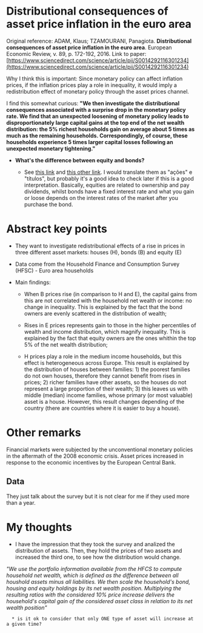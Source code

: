 # Distributional consequences of asset price inflation in the euro area

Original reference: ADAM, Klaus; TZAMOURANI, Panagiota. **Distributional consequences of asset price inflation in the euro area**. European Economic Review, v. 89, p. 172-192, 2016.
Link to paper: [https://www.sciencedirect.com/science/article/pii/S0014292116301234](https://www.sciencedirect.com/science/article/pii/S0014292116301234)

Why I think this is important: Since monetary policy can affect inflation prices, if the inflation prices play a role in inequality, it would imply a redistribution effect of monetary policy through the asset prices channel.

I find this somewhat curious: **"We then investigate the distributional consequences associated with a surprise drop in the monetary policy rate. We find that an unexpected loosening of monetary policy leads to disproportionately large capital gains at the top end of the net wealth distribution: the 5% richest households gain on average about 5 times as much as the remaining households. Correspondingly, of course, these households experience 5 times larger capital losses following an unexpected monetary tightening."** 

* **What's the difference between equity and bonds?**

    * See [this link](https://budgeting.thenest.com/difference-between-bonds-equity-stock-portfolio-24441.html) and [this other link](https://www.quora.com/What-is-the-difference-between-bond-and-equity). 
    I would translate them as "ações" e "títulos", but probably it's a good idea to check later if this is a good interpretation. Basically, equities are related to ownership and pay dividends, whilst bonds have a fixed interest rate and what you gain or loose depends on the interest rates of the market after you purchase the bond.

# Abstract key points

* They want to investigate redistributional effects of a rise in prices in three different asset markets: houses (H), bonds (B) and equity (E) 

* Data come from the Household Finance and Consumption Survey (HFSC) - Euro area households

* Main findings:

    * When B prices rise (in comparison to H and E), the capital gains from this are not correlated with the household net wealth or income: no change in inequality. This is explained by the fact that the bond owners are evenly scattered in the distribution of wealth;
    
    * Rises in E prices represents gain to those in the higher percentiles of wealth and income distribution, which magnify inequality. This is explained by the fact that equity owners are the ones whithin the top 5% of the net wealth distribution;
    
    * H prices play a role in the medium income households, but this effect is heterogeneous across Europe. This result is explained by the distribution of houses between families: 1) the poorest families do not own houses, therefore they cannot benefit from rises in prices; 2) richer families have other assets, so the houses do not represent a large proportion of their wealth; 3) this leaves us with middle (median) income families, whose primary (or most valuable) asset is a house. However, this result changes depending of the country (there are countries where it is easier to buy a house).
    
# Other remarks

Financial markets were subjected by the unconventional monetary policies in the aftermath of the 2008 economic crisis. Asset prices increased in response to the economic incentives by the European Central Bank. 

## Data

They just talk about the survey but it is not clear for me if they used more than a year. 

# My thoughts 

* I have the impression that they took the survey and analized the distribution of assets. Then, they hold the prices of two assets and increased the third one, to see how the distribution would change. 

_"We use the portfolio information available from the HFCS to compute household net wealth, which is defined as *the difference between all houshold assets minus all liabilities*. We then scale the household's bond, housing and equity holdings by its net wealth position. Multiplying the resulting ratios with the considered 10% price increase delivers the household's capital gain of the considered asset class in relation to its net wealth position"_

      * is it ok to consider that only ONE type of asset will increase at a given time?
